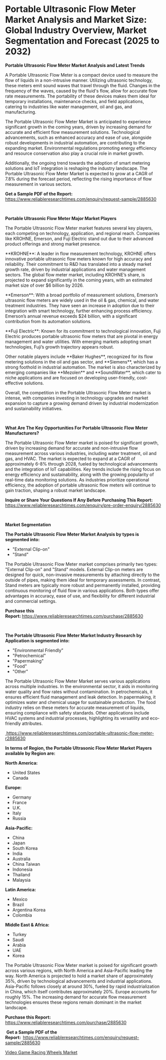 <p><h1>Portable Ultrasonic Flow Meter Market Analysis and Market Size: Global Industry Overview, Market Segmentation and Forecast (2025 to 2032)</h1></p><p><strong>Portable Ultrasonic Flow Meter Market Analysis and Latest Trends</strong></p>
<p><p>A Portable Ultrasonic Flow Meter is a compact device used to measure the flow of liquids in a non-intrusive manner. Utilizing ultrasonic technology, these meters emit sound waves that travel through the fluid. Changes in the frequency of the waves, caused by the fluid's flow, allow for accurate flow rate measurements. The portability of these devices makes them ideal for temporary installations, maintenance checks, and field applications, catering to industries like water management, oil and gas, and manufacturing.</p><p>The Portable Ultrasonic Flow Meter Market is anticipated to experience significant growth in the coming years, driven by increasing demand for accurate and efficient flow measurement solutions. Technological advancements, such as enhanced accuracy and ease of use, alongside robust developments in industrial automation, are contributing to the expanding market. Environmental regulations promoting energy efficiency and resource conservation also play a crucial role in market growth. </p><p>Additionally, the ongoing trend towards the adoption of smart metering solutions and IoT integration is reshaping the industry landscape. The Portable Ultrasonic Flow Meter Market is expected to grow at a CAGR of 7.8% during the forecast period, reflecting the rising importance of flow measurement in various sectors.</p></p>
<p><strong>Get a Sample PDF of the Report:&nbsp;</strong> <a href="https://www.reliableresearchtimes.com/enquiry/request-sample/2885630?utm_campaign=3190&utm_medium=2&utm_source=Github&utm_content=ia&utm_term=13032025&utm_id=portable-ultrasonic-flow-meter">https://www.reliableresearchtimes.com/enquiry/request-sample/2885630</a></p>
<p>&nbsp;</p>
<p><strong>Portable Ultrasonic Flow Meter Major Market Players</strong></p>
<p><p>The Portable Ultrasonic Flow Meter market features several key players, each competing on technology, application, and regional reach. Companies like KROHNE, Emerson, and Fuji Electric stand out due to their advanced product offerings and strong market presence.</p><p>**KROHNE**: A leader in flow measurement technology, KROHNE offers innovative portable ultrasonic flow meters known for high accuracy and reliability. Their commitment to R&D has translated into a steady market growth rate, driven by industrial applications and water management sectors. The global flow meter market, including KROHNE’s share, is projected to expand significantly in the coming years, with an estimated market size of over $6 billion by 2026.</p><p>**Emerson**: With a broad portfolio of measurement solutions, Emerson’s ultrasonic flow meters are widely used in the oil & gas, chemical, and water treatment industries. They have seen an increase in adoption due to their integration with smart technology, further enhancing process efficiency. Emerson’s annual revenue exceeds $24 billion, with a significant contribution from its automation solutions.</p><p>**Fuji Electric**: Known for its commitment to technological innovation, Fuji Electric produces portable ultrasonic flow meters that are pivotal in energy management and water utilities. With emerging markets adopting smart technologies, Fuji’s growth trajectory appears robust.</p><p>Other notable players include **Baker Hughes**, recognized for its flow metering solutions in the oil and gas sector, and **Siemens**, which has a strong foothold in industrial automation. The market is also characterized by emerging companies like **Mezolen** and **SoundWater**, which cater to niche applications and are focused on developing user-friendly, cost-effective solutions.</p><p>Overall, the competition in the Portable Ultrasonic Flow Meter market is intense, with companies investing in technology upgrades and market expansion to capture a growing demand driven by industrial modernization and sustainability initiatives.</p></p>
<p>&nbsp;</p>
<p><strong>What Are The Key Opportunities For Portable Ultrasonic Flow Meter Manufacturers?</strong></p>
<p><p>The Portable Ultrasonic Flow Meter market is poised for significant growth, driven by increasing demand for accurate and non-intrusive flow measurement across various industries, including water treatment, oil and gas, and HVAC. The market is expected to expand at a CAGR of approximately 6-8% through 2028, fueled by technological advancements and the integration of IoT capabilities. Key trends include the rising focus on energy efficiency and sustainability, along with the growing popularity of real-time data monitoring solutions. As industries prioritize operational efficiency, the adoption of portable ultrasonic flow meters will continue to gain traction, shaping a robust market landscape.</p></p>
<p><strong>Inquire or Share Your Questions If Any Before Purchasing This Report:</strong> <a href="https://www.reliableresearchtimes.com/enquiry/pre-order-enquiry/2885630?utm_campaign=3190&utm_medium=2&utm_source=Github&utm_content=ia&utm_term=13032025&utm_id=portable-ultrasonic-flow-meter">https://www.reliableresearchtimes.com/enquiry/pre-order-enquiry/2885630</a></p>
<p>&nbsp;</p>
<p><strong>Market Segmentation</strong></p>
<p><strong>The Portable Ultrasonic Flow Meter Market Analysis by types is segmented into:</strong></p>
<p><ul><li>"External Clip-on"</li><li>"Stand"</li></ul></p>
<p><p>The Portable Ultrasonic Flow Meter market comprises primarily two types: "External Clip-on" and "Stand" models. External Clip-on meters are designed for quick, non-invasive measurements by attaching directly to the outside of pipes, making them ideal for temporary assessments. In contrast, Stand meters are typically more robust and permanently installed, providing continuous monitoring of fluid flow in various applications. Both types offer advantages in accuracy, ease of use, and flexibility for different industrial and commercial settings.</p></p>
<p><strong>Purchase this Report:&nbsp;</strong><a href="https://www.reliableresearchtimes.com/purchase/2885630?utm_campaign=3190&utm_medium=2&utm_source=Github&utm_content=ia&utm_term=13032025&utm_id=portable-ultrasonic-flow-meter">https://www.reliableresearchtimes.com/purchase/2885630</a></p>
<p>&nbsp;</p>
<p><strong>The Portable Ultrasonic Flow Meter Market Industry Research by Application is segmented into:</strong></p>
<p><ul><li>"Environmental Friendly"</li><li>"Petrochemical"</li><li>"Papermaking"</li><li>"Food"</li><li>"Other"</li></ul></p>
<p><p>The Portable Ultrasonic Flow Meter Market serves various applications across multiple industries. In the environmental sector, it aids in monitoring water quality and flow rates without contamination. In petrochemicals, it ensures efficient fluid management and leak detection. In papermaking, it optimizes water and chemical usage for sustainable production. The food industry relies on these meters for accurate measurement of liquids, ensuring compliance with safety standards. Other applications include HVAC systems and industrial processes, highlighting its versatility and eco-friendly attributes.</p></p>
<p><a href="https://www.reliableresearchtimes.com/portable-ultrasonic-flow-meter-r2885630?utm_campaign=3190&utm_medium=2&utm_source=Github&utm_content=ia&utm_term=13032025&utm_id=portable-ultrasonic-flow-meter">&nbsp;https://www.reliableresearchtimes.com/portable-ultrasonic-flow-meter-r2885630</a></p>
<p><strong>In terms of Region, the Portable Ultrasonic Flow Meter Market Players available by Region are:</strong></p>
<p>
    <p> <strong> North America: </strong>
        <ul>
            <li>United States</li>
            <li>Canada</li>
        </ul>
        </p> 
    <p> <strong> Europe: </strong>
        <ul>
            <li>Germany</li>
            <li>France</li>
            <li>U.K.</li>
            <li>Italy</li>
            <li>Russia</li>
        </ul>
        </p> 
    <p> <strong> Asia-Pacific: </strong>
        <ul>
            <li>China</li>
            <li>Japan</li>
            <li>South Korea</li>
            <li>India</li>
            <li>Australia</li>
            <li>China Taiwan</li>
            <li>Indonesia</li>
            <li>Thailand</li>
            <li>Malaysia</li>
        </ul>
        </p> 
    <p> <strong> Latin America: </strong>
        <ul>
            <li>Mexico</li>
            <li>Brazil</li>
            <li>Argentina Korea</li>
            <li>Colombia</li>
        </ul>
        </p> 
    <p> <strong> Middle East & Africa: </strong>
        <ul>
            <li>Turkey</li>
            <li>Saudi</li>
            <li>Arabia</li>
            <li>UAE</li>
            <li>Korea</li>
        </ul>
    </p>
    </p>
<p><p>The Portable Ultrasonic Flow Meter market is poised for significant growth across various regions, with North America and Asia-Pacific leading the way. North America is projected to hold a market share of approximately 35%, driven by technological advancements and industrial applications. Asia-Pacific follows closely at around 30%, fueled by rapid industrialization in China, which itself contributes approximately 20%. Europe accounts for roughly 15%. The increasing demand for accurate flow measurement technologies ensures these regions remain dominant in the market landscape.</p></p>
<p><strong>Purchase this Report: </strong><a href="https://www.reliableresearchtimes.com/purchase/2885630?utm_campaign=3190&utm_medium=2&utm_source=Github&utm_content=ia&utm_term=13032025&utm_id=portable-ultrasonic-flow-meter">https://www.reliableresearchtimes.com/purchase/2885630</a></p>
<p>&nbsp;<strong>Get a Sample PDF of the Report:&nbsp;&nbsp;</strong><a href="https://www.reliableresearchtimes.com/enquiry/request-sample/2885630?utm_campaign=3190&utm_medium=2&utm_source=Github&utm_content=ia&utm_term=13032025&utm_id=portable-ultrasonic-flow-meter">https://www.reliableresearchtimes.com/enquiry/request-sample/2885630</a></p>
<p><strong></strong></p>
<p><p><a href="https://github.com/shewlisapsai/Market-Research-Report-List-1/blob/main/video-game-racing-wheels-market.md?utm_campaign=3190&utm_medium=2&utm_source=Github&utm_content=ia&utm_term=13032025&utm_id=portable-ultrasonic-flow-meter">Video Game Racing Wheels Market</a></p></p>